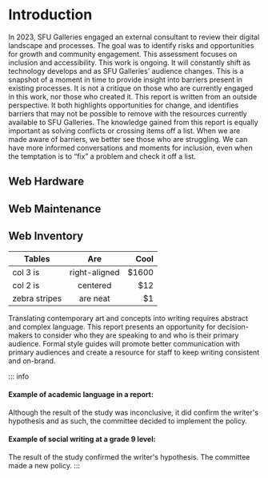 # Introduction

In 2023, SFU Galleries engaged an external consultant to review their digital landscape and processes. The goal was to identify risks and opportunities for growth and community engagement. This assessment focuses on inclusion and accessibility. This work is ongoing. It will constantly shift as technology develops and as SFU Galleries' audience changes. This is a snapshot of a moment in time to provide insight into barriers present in existing processes. It is not a critique on those who are currently engaged in this work, nor those who created it. This report is written from an outside perspective. It both highlights opportunities for change, and identifies barriers that may not be possible to remove with the resources currently available to SFU Galleries. The knowledge gained from this report is equally important as solving conflicts or crossing items off a list. When we are made aware of barriers, we better see those who are struggling. We can have more informed conversations and moments for inclusion, even when the temptation is to “fix” a problem and check it off a list.

## Web Hardware

## Web Maintenance

## Web Inventory

| Tables        |      Are      |  Cool |
| ------------- | :-----------: | ----: |
| col 3 is      | right-aligned | $1600 |
| col 2 is      |   centered    |   $12 |
| zebra stripes |   are neat    |    $1 |

Translating contemporary art and concepts into writing requires abstract and complex language. This report presents an opportunity for decision-makers to consider who they are speaking to and who is their primary audience. Formal style guides will promote better communication with primary audiences and create a resource for staff to keep writing consistent and on-brand.

::: info
#### Example of academic language in a report:
Although the result of the study was inconclusive, it did confirm the writer's hypothesis and as such, the committee decided to implement the policy.

#### Example of social writing at a grade 9 level:
The result of the study confirmed the writer's hypothesis. The committee made a new policy.
:::

